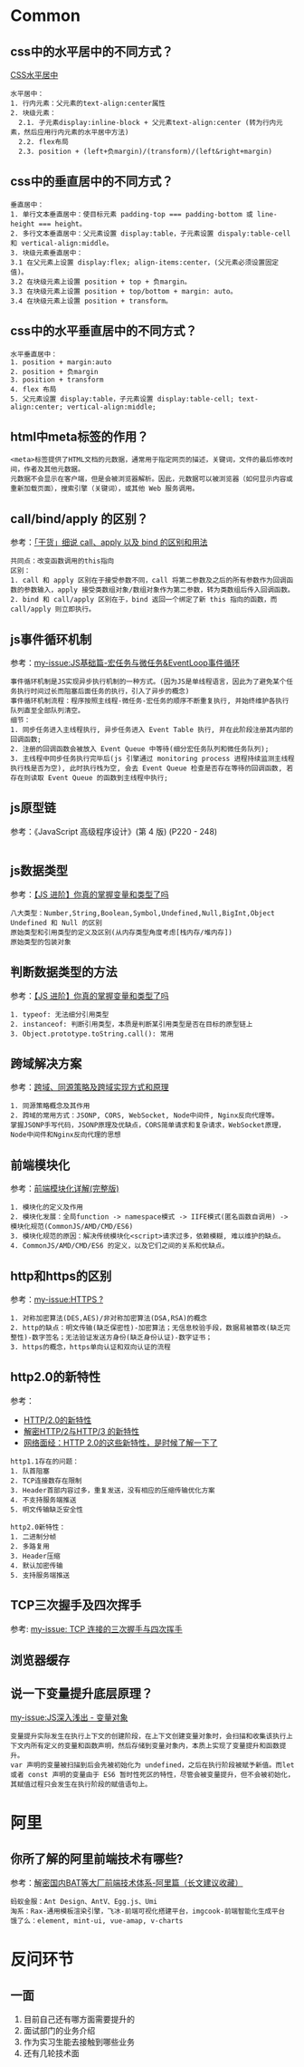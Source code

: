 # Common
## css中的水平居中的不同方式？
[CSS水平居中](https://github.com/jtwang7/Code-Shredded/blob/master/CSS%E5%B1%85%E4%B8%AD/%E6%B0%B4%E5%B9%B3%E5%B1%85%E4%B8%AD.html)
```
水平居中：
1. 行内元素：父元素的text-align:center属性
2. 块级元素：
  2.1. 子元素display:inline-block + 父元素text-align:center (转为行内元素，然后应用行内元素的水平居中方法)
  2.2. flex布局
  2.3. position + (left+负margin)/(transform)/(left&right+margin)
```

## css中的垂直居中的不同方式？
```
垂直居中：
1. 单行文本垂直居中：使目标元素 padding-top === padding-bottom 或 line-height === height。
2. 多行文本垂直居中：父元素设置 display:table，子元素设置 dispaly:table-cell 和 vertical-align:middle。
3. 块级元素垂直居中：
3.1 在父元素上设置 display:flex; align-items:center，(父元素必须设置固定值)。
3.2 在块级元素上设置 position + top + 负margin。
3.3 在块级元素上设置 position + top/bottom + margin: auto。
3.4 在块级元素上设置 position + transform。
```

## css中的水平垂直居中的不同方式？
```
水平垂直居中：
1. position + margin:auto
2. position + 负margin
3. position + transform
4. flex 布局
5. 父元素设置 display:table，子元素设置 display:table-cell; text-align:center; vertical-align:middle;
```

## html中meta标签的作用？
```
<meta>标签提供了HTML文档的元数据，通常用于指定网页的描述，关键词，文件的最后修改时间，作者及其他元数据。
元数据不会显示在客户端，但是会被浏览器解析。因此，元数据可以被浏览器（如何显示内容或重新加载页面），搜索引擎（关键词），或其他 Web 服务调用。
```

## call/bind/apply 的区别？
参考：[「干货」细说 call、apply 以及 bind 的区别和用法
](https://juejin.cn/post/6844903768132157447)
```
共同点：改变函数调用的this指向
区别：
1. call 和 apply 区别在于接受参数不同，call 将第二参数及之后的所有参数作为回调函数的参数输入，apply 接受类数组对象/数组对象作为第二参数，转为类数组后传入回调函数。
2. bind 和 call/apply 区别在于，bind 返回一个绑定了新 this 指向的函数，而 call/apply 则立即执行。
```

## js事件循环机制
参考：[my-issue:JS基础篇-宏任务与微任务&EventLoop事件循环
](https://github.com/jtwang7/JavaScript-Note/issues/49)
```
事件循环机制是JS实现异步执行机制的一种方式。(因为JS是单线程语言，因此为了避免某个任务执行时间过长而阻塞后面任务的执行，引入了异步的概念)
事件循环机制流程：程序按照主线程-微任务-宏任务的顺序不断重复执行, 并始终维护各执行队列直至全部队列清空。
细节：
1. 同步任务进入主线程执行, 异步任务进入 Event Table 执行, 并在此阶段注册其内部的回调函数;
2. 注册的回调函数会被放入 Event Queue 中等待(细分宏任务队列和微任务队列);
3. 主线程中同步任务执行完毕后(js 引擎通过 monitoring process 进程持续监测主线程执行栈是否为空), 此时执行栈为空, 会去 Event Queue 检查是否存在等待的回调函数, 若存在则读取 Event Queue 的函数到主线程中执行;
```

## js原型链
参考：《JavaScript 高级程序设计》(第 4 版) (P220 - 248)
```

```

## js数据类型
参考：[【JS 进阶】你真的掌握变量和类型了吗
](https://juejin.cn/post/6844903854882947080)
```
八大类型：Number,String,Boolean,Symbol,Undefined,Null,BigInt,Object
Undefined 和 Null 的区别
原始类型和引用类型的定义及区别(从内存类型角度考虑[栈内存/堆内存])
原始类型的包装对象
```

## 判断数据类型的方法
参考：[【JS 进阶】你真的掌握变量和类型了吗
](https://juejin.cn/post/6844903854882947080)
```
1. typeof: 无法细分引用类型
2. instanceof: 判断引用类型，本质是判断某引用类型是否在目标的原型链上
3. Object.prototype.toString.call(): 常用
```

## 跨域解决方案
参考：[跨域、同源策略及跨域实现方式和原理](https://github.com/jtwang7/JavaScript-Note/issues/54)
```
1. 同源策略概念及其作用
2. 跨域的常用方式：JSONP, CORS, WebSocket, Node中间件, Nginx反向代理等。
掌握JSONP手写代码，JSONP原理及优缺点，CORS简单请求和复杂请求，WebSocket原理，Node中间件和Nginx反向代理的思想
```

## 前端模块化
参考：[前端模块化详解(完整版)](https://juejin.cn/post/6844903744518389768)
```
1. 模块化的定义及作用
2. 模块化发展：全局function -> namespace模式 -> IIFE模式(匿名函数自调用) -> 模块化规范(CommonJS/AMD/CMD/ES6)
3. 模块化规范的原因：解决传统模块化<script>请求过多，依赖模糊, 难以维护的缺点。
4. CommonJS/AMD/CMD/ES6 的定义，以及它们之间的关系和优缺点。
```

## http和https的区别
参考：[my-issue:HTTPS ?](https://github.com/jtwang7/Internet-Note/issues/13)
```
1. 对称加密算法(DES,AES)/非对称加密算法(DSA,RSA)的概念
2. http的缺点：明文传输(缺乏保密性)-加密算法；无信息校验手段，数据易被篡改(缺乏完整性)-数字签名；无法验证发送方身份(缺乏身份认证)-数字证书；
3. https的概念，https单向认证和双向认证的流程
``` 

## http2.0的新特性
参考：
* [HTTP/2.0的新特性](https://www.jianshu.com/p/ac7067270baa)
* [解密HTTP/2与HTTP/3 的新特性](https://juejin.cn/post/6844903968380813325)
* [网络面经：HTTP 2.0的这些新特性，是时候了解一下了](https://network.51cto.com/article/679758.html)
```
http1.1存在的问题：
1. 队首阻塞
2. TCP连接数存在限制
3. Header首部内容过多，重复发送，没有相应的压缩传输优化方案
4. 不支持服务端推送
5. 明文传输缺乏安全性

http2.0新特性：
1. 二进制分帧
2. 多路复用
3. Header压缩
4. 默认加密传输
5. 支持服务端推送
```

## TCP三次握手及四次挥手
参考: [my-issue: TCP 连接的三次握手与四次挥手](https://github.com/jtwang7/Internet-Note/issues/6)


## 浏览器缓存





## 说一下变量提升底层原理？
[my-issue:JS深入浅出 - 变量对象](https://github.com/jtwang7/JavaScript-Note/issues/4)
```
变量提升实际发生在执行上下文的创建阶段，在上下文创建变量对象时，会扫描和收集该执行上下文内所有定义的变量和函数声明，然后存储到变量对象内，本质上实现了变量提升和函数提升。
var 声明的变量被扫描到后会先被初始化为 undefined，之后在执行阶段被赋予新值。而let 或者 const 声明的变量由于 ES6 暂时性死区的特性，尽管会被变量提升，但不会被初始化，其赋值过程只会发生在执行阶段的赋值语句上。
```



# 阿里
## 你所了解的阿里前端技术有哪些?
参考：[解密国内BAT等大厂前端技术体系-阿里篇（长文建议收藏）](https://juejin.cn/post/6844903967764250637)
```
蚂蚁金服：Ant Design、AntV、Egg.js、Umi
淘系：Rax-通用模板渲染引擎，飞冰-前端可视化搭建平台，imgcook-前端智能化生成平台
饿了么：element, mint-ui, vue-amap, v-charts
```


# 反问环节
## 一面
1. 目前自己还有哪方面需要提升的
2. 面试部门的业务介绍
3. 作为实习生能去接触到哪些业务
4. 还有几轮技术面